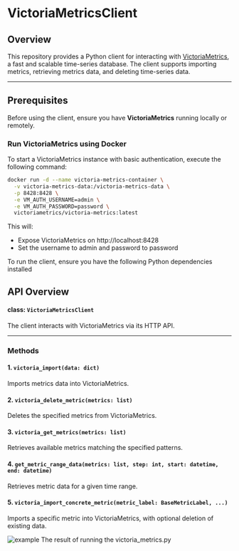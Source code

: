 # VictoriaMetricsClient

## Overview    
This repository provides a Python client for interacting with [VictoriaMetrics](https://victoriametrics.com/), a fast and scalable time-series database. The client supports importing metrics, retrieving metrics data, and deleting time-series data.

---

## Prerequisites
Before using the client, ensure you have **VictoriaMetrics** running locally or remotely.

### Run VictoriaMetrics using Docker
To start a VictoriaMetrics instance with basic authentication, execute the following command:

```bash
docker run -d --name victoria-metrics-container \
  -v victoria-metrics-data:/victoria-metrics-data \
  -p 8428:8428 \
  -e VM_AUTH_USERNAME=admin \
  -e VM_AUTH_PASSWORD=password \
  victoriametrics/victoria-metrics:latest
```
This will:

* Expose VictoriaMetrics on http://localhost:8428
* Set the username to admin and password to password

To run the client, ensure you have the following Python dependencies installed

## API Overview

#### class: `VictoriaMetricsClient`
The client interacts with VictoriaMetrics via its HTTP API.

---

### Methods

#### 1. `victoria_import(data: dict)`
Imports metrics data into VictoriaMetrics.

#### 2. `victoria_delete_metric(metrics: list)`
Deletes the specified metrics from VictoriaMetrics.

#### 3. `victoria_get_metrics(metrics: list)`
Retrieves available metrics matching the specified patterns.

#### 4. `get_metric_range_data(metrics: list, step: int, start: datetime, end: datetime)`
Retrieves metric data for a given time range.

#### 5. `victoria_import_concrete_metric(metric_label: BaseMetricLabel, ...)`
Imports a specific metric into VictoriaMetrics, with optional deletion of existing data.

![example](https://github.com/user-attachments/assets/9c31e292-607c-4267-aa2f-c397d6561fcf)
The result of running the victoria_metrics.py
